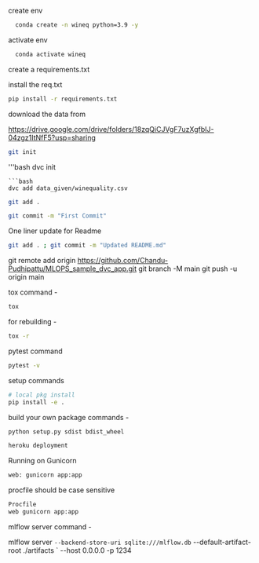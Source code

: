 create env

```bash
  conda create -n wineq python=3.9 -y
```

activate env

```bash
  conda activate wineq
```
create a requirements.txt

install the req.txt
```bash
pip install -r requirements.txt
```
download the data from

https://drive.google.com/drive/folders/18zqQiCJVgF7uzXgfbIJ-04zgz1ItNfF5?usp=sharing

```bash
git init
```
'''bash
dvc init
```
```bash
dvc add data_given/winequality.csv
```
```bash
git add .
```
```bash
git commit -m "First Commit"
```

One liner update for Readme
```bash
git add . ; git commit -m "Updated README.md"
```
git remote add origin https://github.com/Chandu-Pudhipattu/MLOPS_sample_dvc_app.git
git branch -M main
git push -u origin main

tox command - 
```bash
tox
```
for rebuilding - 
```bash
tox -r
```
pytest command
```bash
pytest -v
```

setup commands
```bash
# local pkg install
pip install -e .
```

build your own package commands -
```bash
python setup.py sdist bdist_wheel
```
```bash
heroku deployment
```

Running on Gunicorn
```bash
web: gunicorn app:app
```
procfile should be case sensitive
```bash
Procfile
web gunicorn app:app
```

mlflow server command -

mlflow server `
  --backend-store-uri sqlite:///mlflow.db `
  --default-artifact-root ./artifacts `
  --host 0.0.0.0 -p 1234


